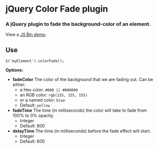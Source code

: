 # jQuery Color Fade plugin

### A jQuery plugin to fade the background-color of an element.

View a [JS Bin demo](http://jsbin.com/iqikev/2).

## Use

    $('myElement').colorFade();

__Options:__

* __fadeColor__ The color of the background that we are fading out. Can be either:
    * a Hex color: `#000 || #000000`
    * an RGB color: `rgb(155, 155, 155)`
    * or a named color: `blue`
    * Default: `yellow`
* __fadeTime__ The time (in milliseconds) the color will take to fade from 100% to 0% opacity.
    * Integer
    * Default: 800
* __delayTime__ The time (in milliseconds) before the fade effect will start.
    * Integer
    * Default: 600
